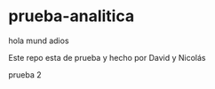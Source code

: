 # prueba-analitica
hola mund
adios


Este repo esta de prueba y hecho por David y Nicolás


prueba 2
